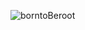 ![borntoBeroot](https://github.com/Afkkaoutar/Born2beRoot/assets/136103469/ec31e545-1e1c-40da-a242-86938b86fff6)
